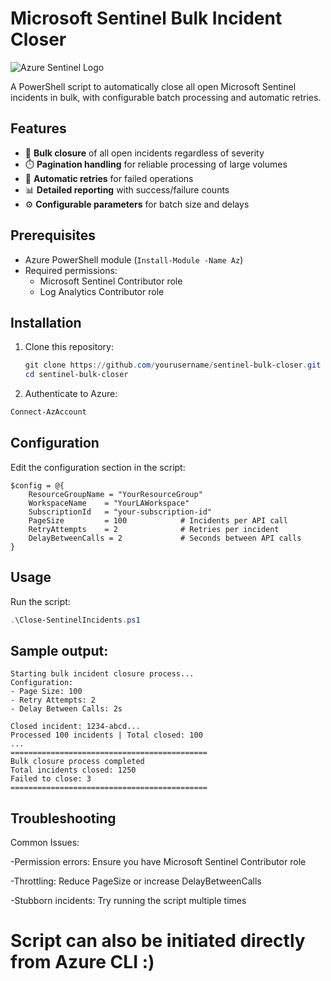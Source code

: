 # Microsoft Sentinel Bulk Incident Closer

![Azure Sentinel Logo](https://azure.microsoft.com/svghandler/sentinel/?width=300&height=300)

A PowerShell script to automatically close all open Microsoft Sentinel incidents in bulk, with configurable batch processing and automatic retries.

## Features

- 🚀 **Bulk closure** of all open incidents regardless of severity
- ⏱️ **Pagination handling** for reliable processing of large volumes
- 🔄 **Automatic retries** for failed operations
- 📊 **Detailed reporting** with success/failure counts
- ⚙️ **Configurable parameters** for batch size and delays

## Prerequisites

- Azure PowerShell module (`Install-Module -Name Az`)
- Required permissions:
  - Microsoft Sentinel Contributor role
  - Log Analytics Contributor role

## Installation

1. Clone this repository:
   ```powershell
   git clone https://github.com/yourusername/sentinel-bulk-closer.git
   cd sentinel-bulk-closer

2. Authenticate to Azure:
```powershell
Connect-AzAccount
```

## Configuration
Edit the configuration section in the script:
```
$config = @{
    ResourceGroupName = "YourResourceGroup"
    WorkspaceName    = "YourLAWorkspace"
    SubscriptionId   = "your-subscription-id"
    PageSize         = 100            # Incidents per API call
    RetryAttempts    = 2              # Retries per incident
    DelayBetweenCalls = 2             # Seconds between API calls
}
```

## Usage
Run the script:
   ```powershell
.\Close-SentinelIncidents.ps1
```

## Sample output:
```
Starting bulk incident closure process...
Configuration:
- Page Size: 100
- Retry Attempts: 2
- Delay Between Calls: 2s

Closed incident: 1234-abcd...
Processed 100 incidents | Total closed: 100
...
============================================
Bulk closure process completed
Total incidents closed: 1250
Failed to close: 3
============================================
```
## Troubleshooting

Common Issues:

-Permission errors: Ensure you have Microsoft Sentinel Contributor role

-Throttling: Reduce PageSize or increase DelayBetweenCalls

-Stubborn incidents: Try running the script multiple times


# Script can also be initiated directly from Azure CLI :)
